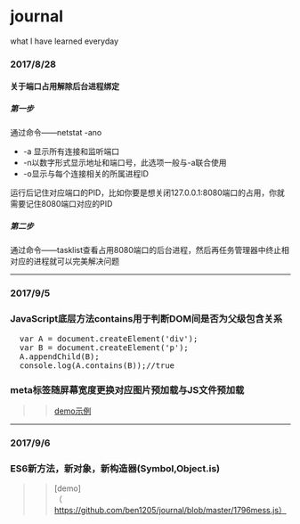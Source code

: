 # journal
what I have learned everyday

### 2017/8/28
#### 关于端口占用解除后台进程绑定

##### 第一步
通过命令——netstat -ano

+ -a 显示所有连接和监听端口
+ -n以数字形式显示地址和端口号，此选项一般与-a联合使用
+ -o显示与每个连接相关的所属进程ID

运行后记住对应端口的PID，比如你要是想关闭127.0.0.1:8080端口的占用，你就需要记住8080端口对应的PID

##### 第二步
通过命令——tasklist查看占用8080端口的后台进程，然后再任务管理器中终止相对应的进程就可以完美解决问题

-----------------------------------------------------------------------------------------------------

### 2017/9/5
### JavaScript底层方法contains用于判断DOM间是否为父级包含关系
<pre>
  var A = document.createElement('div');
  var B = document.createElement('p');
  A.appendChild(B);
  console.log(A.contains(B));//true
</pre>

### meta标签随屏幕宽度更换对应图片预加载与JS文件预加载
>>[demo示例](https://github.com/ben1205/journal/blob/master/screenBackground.html)

----------------------------------------------------------------------------------------------------

### 2017/9/6
### ES6新方法，新对象，新构造器(Symbol,Object.is)
>>[demo]（https://github.com/ben1205/journal/blob/master/1796mess.js）
